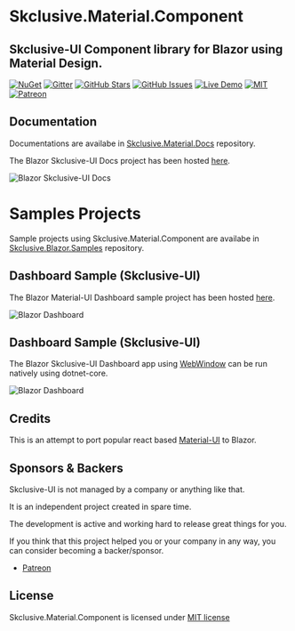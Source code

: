 Skclusive.Material.Component
=============================

## Skclusive-UI Component library for Blazor using Material Design.
[![NuGet](https://img.shields.io/nuget/v/Skclusive.Material.Component.svg)](https://www.nuget.org/packages/Skclusive.Material.Component/)
[![Gitter](https://badges.gitter.im/skclusive-ui/community.svg)](https://gitter.im/skclusive-ui/community?utm_source=badge&utm_medium=badge&utm_campaign=pr-badge)
[![GitHub Stars](https://img.shields.io/github/stars/skclusive/Skclusive.Material.Component.svg)](https://github.com/skclusive/Skclusive.Material.Component/stargazers)
[![GitHub Issues](https://img.shields.io/github/issues/skclusive/Skclusive.Material.Component.svg)](https://github.com/skclusive/Skclusive.Material.Component/issues)
[![Live Demo](https://img.shields.io/badge/demo-online-green.svg)](https://skclusive.github.io/Skclusive.Material.Docs/)
[![MIT](https://img.shields.io/github/license/skclusive/Skclusive.Material.Component.svg)](LICENSE)
[![Patreon](https://img.shields.io/badge/Patreon-donation-blue)](https://www.patreon.com/skclusive)

## Documentation

Documentations are availabe in [Skclusive.Material.Docs](https://github.com/skclusive/Skclusive.Material.Docs) repository.

The Blazor Skclusive-UI Docs project has been hosted [here](https://skclusive.github.io/Skclusive.Material.Docs/).

![Blazor Skclusive-UI Docs](https://github.com/skclusive/Skclusive.Material.Docs/raw/master/images/hosted-docs.gif)

# Samples Projects

Sample projects using Skclusive.Material.Component are availabe in [Skclusive.Blazor.Samples](https://github.com/skclusive/Skclusive.Blazor.Samples) repository.

## Dashboard Sample (Skclusive-UI)

The Blazor Material-UI Dashboard sample project has been hosted [here](https://skclusive.github.io/Skclusive.Blazor.Samples/Dashboard/).

![Blazor Dashboard](https://github.com/skclusive/Skclusive.Blazor.Samples/raw/master/images/dashboard-web.gif)

## Dashboard Sample (Skclusive-UI)

The Blazor Skclusive-UI Dashboard app using [WebWindow](https://github.com/SteveSandersonMS/WebWindow) can be run natively using dotnet-core.

![Blazor Dashboard](https://github.com/skclusive/Skclusive.Blazor.Samples/raw/master/images/dashboard-webwindow.gif)

## Credits

This is an attempt to port popular react based [Material-UI](https://github.com/mui-org/material-ui) to Blazor.

## Sponsors & Backers

Skclusive-UI is not managed by a company or anything like that.

It is an independent project created in spare time.

The development is active and working hard to release great things for you.

If you think that this project helped you or your company in any way, you can consider becoming a backer/sponsor.

- [Patreon](https://www.patreon.com/skclusive)

## License

Skclusive.Material.Component is licensed under [MIT license](http://www.opensource.org/licenses/mit-license.php)
